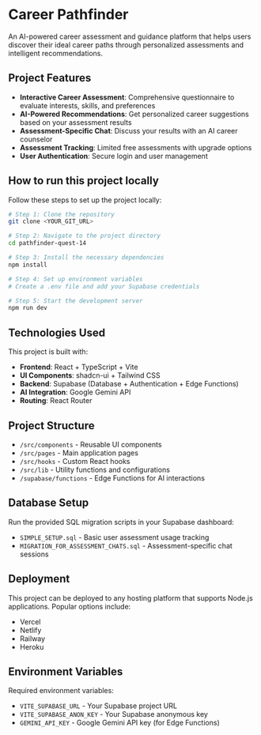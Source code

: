 # Career Pathfinder

An AI-powered career assessment and guidance platform that helps users discover their ideal career paths through personalized assessments and intelligent recommendations.

## Project Features

- **Interactive Career Assessment**: Comprehensive questionnaire to evaluate interests, skills, and preferences
- **AI-Powered Recommendations**: Get personalized career suggestions based on your assessment results
- **Assessment-Specific Chat**: Discuss your results with an AI career counselor
- **Assessment Tracking**: Limited free assessments with upgrade options
- **User Authentication**: Secure login and user management

## How to run this project locally

Follow these steps to set up the project locally:

```sh
# Step 1: Clone the repository
git clone <YOUR_GIT_URL>

# Step 2: Navigate to the project directory
cd pathfinder-quest-14

# Step 3: Install the necessary dependencies
npm install

# Step 4: Set up environment variables
# Create a .env file and add your Supabase credentials

# Step 5: Start the development server
npm run dev
```

## Technologies Used

This project is built with:

- **Frontend**: React + TypeScript + Vite
- **UI Components**: shadcn-ui + Tailwind CSS
- **Backend**: Supabase (Database + Authentication + Edge Functions)
- **AI Integration**: Google Gemini API
- **Routing**: React Router

## Project Structure

- `/src/components` - Reusable UI components
- `/src/pages` - Main application pages
- `/src/hooks` - Custom React hooks
- `/src/lib` - Utility functions and configurations
- `/supabase/functions` - Edge Functions for AI interactions

## Database Setup

Run the provided SQL migration scripts in your Supabase dashboard:
- `SIMPLE_SETUP.sql` - Basic user assessment usage tracking
- `MIGRATION_FOR_ASSESSMENT_CHATS.sql` - Assessment-specific chat sessions

## Deployment

This project can be deployed to any hosting platform that supports Node.js applications. Popular options include:

- Vercel
- Netlify
- Railway
- Heroku

## Environment Variables

Required environment variables:
- `VITE_SUPABASE_URL` - Your Supabase project URL
- `VITE_SUPABASE_ANON_KEY` - Your Supabase anonymous key
- `GEMINI_API_KEY` - Google Gemini API key (for Edge Functions)
